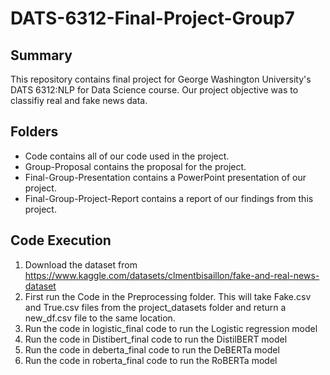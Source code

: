 
# DATS-6312-Final-Project-Group7

## Summary
This repository contains final project for George Washington University's DATS 6312:NLP for Data Science course.
Our project objective was to classifiy real and fake news data.

## Folders
* Code contains all of our code used in the project.
* Group-Proposal contains the proposal for the project.
* Final-Group-Presentation contains a PowerPoint presentation of our project.
* Final-Group-Project-Report contains a report of our findings from this project.

## Code Execution
1. Download the dataset from https://www.kaggle.com/datasets/clmentbisaillon/fake-and-real-news-dataset
2. First run the Code in the Preprocessing folder. This will take Fake.csv and True.csv files from the project_datasets folder and return a new_df.csv file to the same location.
3. Run the code in logistic_final code to run the Logistic regression model
4. Run the code in Distibert_final code to run the DistilBERT model
5. Run the code in deberta_final code to run the DeBERTa model
6. Run the code in roberta_final code to run the RoBERTa model
